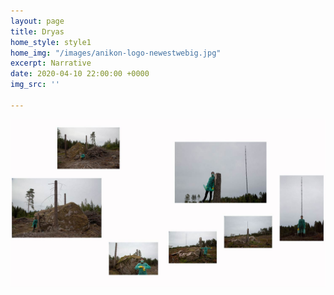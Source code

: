 ```yaml
---
layout: page
title: Dryas
home_style: style1
home_img: "/images/anikon-logo-newestwebig.jpg"
excerpt: Narrative
date: 2020-04-10 22:00:00 +0000
img_src: ''

---
```

![](/images/klironomia-2.jpg)